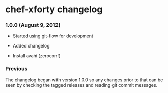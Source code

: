 chef-xforty changelog
=====================

### 1.0.0 (August 9, 2012)

  * Started using git-flow for development

  * Added changelog

  * Install avahi (zeroconf)

### Previous

The changelog began with version 1.0.0 so any changes prior to that
can be seen by checking the tagged releases and reading git commit
messages.
